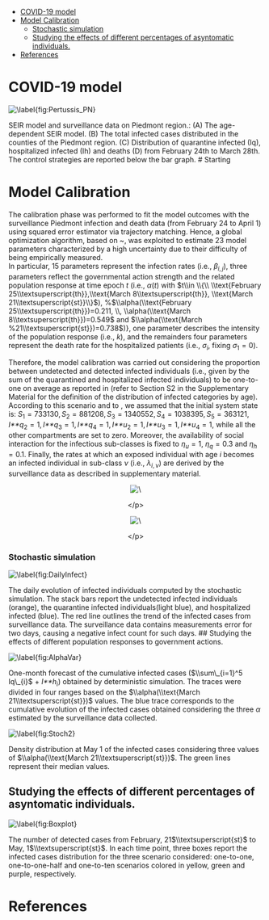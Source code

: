 -   [COVID-19 model](#covid-19-model)
-   [Model Calibration](#model-calibration)
    -   [Stochastic simulation](#stochastic-simulation)
    -   [Studying the effects of different percentages of asyntomatic
        individuals.](#studying-the-effects-of-different-percentages-of-asyntomatic-individuals.)
-   [References](#references)

COVID-19 model
==============

<img src="./Figures/SEIR-Model.png" alt="\label{fig:Pertussis_PN}"  />
<p class="caption">
</p>

SEIR model and surveillance data on Piedmont region.: (A) The
age-dependent SEIR model. (B) The total infected cases distributed in
the counties of the Piedmont region. (C) Distribution of quarantine
infected (Iq), hospitalized infected (Ih) and deaths (D) from February
24th to March 28th. The control strategies are reported below the bar
graph. \# Starting

Model Calibration
=================

The calibration phase was performed to fit the model outcomes with the
surveillance Piedmont infection and death data (from February 24 to
April 1) using squared error estimator via trajectory matching. Hence, a
global optimization algorithm, based on ~, was exploited to estimate 23
model parameters characterized by a high uncertainty due to their
difficulty of being empirically measured.  
In particular, 15 parameters represent the infection rates (i.e.,
*β*<sub>*i*, *j*</sub>), three parameters reflect the governmental
action strength and the related population response at time epoch *t*
(i.e., *α*(*t*) with
$t\\in \\{\\ \\text{February 25\\textsuperscript{th}},\\text{March 8\\textsuperscript{th}}, \\text{March 21\\textsuperscript{st}}\\}$),
%$\\alpha(\\text{February 25\\textsuperscript{th}})=0.211, \\, \\alpha(\\text{March 8\\textsuperscript{th}})=0.549$
and $\\alpha(\\text{March %21\\textsuperscript{st}})=0.738$)}, one
parameter describes the intensity of the population response (i.e.,
*k*), and the remainders four parameters represent the death rate for
the hospitalized patients (i.e., *σ*<sub>*i*</sub>, fixing
*σ*<sub>1</sub> = 0).

Therefore, the model calibration was carried out considering the
proportion between undetected and detected infected individuals (i.e.,
given by the sum of the quarantined and hospitalized infected
individuals) to be one-to-one on average as reported in (refer to
Section S2 in the Supplementary Material for the definition of the
distribution of infected categories by age). According to this scenario
and to , we assumed that the initial system state is:
*S*<sub>1</sub> = 733130, *S*<sub>2</sub> = 881208, *S*<sub>3</sub> = 1340552, *S*<sub>4</sub> = 1038395, *S*<sub>5</sub> = 363121, *I**q*<sub>2</sub> = 1, *I**q*<sub>3</sub> = 1, *I**q*<sub>4</sub> = 1, *I**u*<sub>2</sub> = 1, *I**u*<sub>3</sub> = 1, *I**u*<sub>4</sub> = 1,
while all the other compartments are set to zero. Moreover, the
availability of social interaction for the infectious sub-classes is
fixed to *η*<sub>*u*</sub> = 1, *η*<sub>*q*</sub> = 0.3 and
*η*<sub>*h*</sub> = 0.1. Finally, the rates at which an exposed
individual with age *i* becomes an infected individual in sub-class *ν*
(i.e., *λ*<sub>*i*, *ν*</sub>) are derived by the surveillance data as
described in supplementary material.

<div class="figure" style="text-align: center">
<img src="./Figures/Comulatives-1.png" alt="\"  />
<p class="caption">
&lt;/p&gt;
</div>
<div class="figure" style="text-align: center">
<img src="./Figures/InfectsHistALL-1.png" alt="\"  />
<p class="caption">
&lt;/p&gt;
</div>

### Stochastic simulation

<img src="./Figures/StochMedianDiff.pdf" alt="\label{fig:DailyInfect}"  />
<p class="caption">
</p>

The daily evolution of infected individuals computed by the stochastic
simulation. The stack bars report the undetected infected individuals
(orange), the quarantine infected individuals(light blue), and
hospitalized infected (blue). The red line outlines the trend of the
infected cases from surveillance data. The surveillance data contains
measurements error for two days, causing a negative infect count for
such days. \#\# Studying the effects of different population responses
to government actions.

<img src="./Figures/FutureComulativeInfects-1.png" alt="\label{fig:AlphaVar}"  />
<p class="caption">
</p>

One-month forecast of the cumulative infected cases
($\\sum\_{i=1}^5 Iq\_{i}$ + *I**h*<sub>*i*</sub>) obtained by
deterministic simulation. The traces were divided in four ranges based
on the $\\alpha(\\text{March 21\\textsuperscript{st}})$ values. The blue
trace corresponds to the cumulative evolution of the infected cases
obtained considering the three *α* estimated by the surveillance data
collected.

<img src="./Figures/StochFutComDistribution-1.png" alt="\label{fig:Stoch2} "  />
<p class="caption">
</p>

Density distribution at May 1 of the infected cases considering three
values of $\\alpha(\\text{March 21\\textsuperscript{st}})$. The green
lines represent their median values.

Studying the effects of different percentages of asyntomatic individuals.
-------------------------------------------------------------------------

<img src="./Figures/ViolinPlot-1.png" alt="\label{fig:Boxplot}"  />
<p class="caption">
</p>

The number of detected cases from February, 21$\\textsuperscript{st}$ to
May, 1$\\textsuperscript{st}$. In each time point, three boxes report
the infected cases distribution for the three scenario considered:
one-to-one, one-to-one-half and one-to-ten scenarios colored in yellow,
green and purple, respectively.

References
==========

